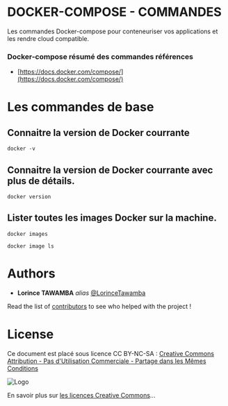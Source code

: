 # DOCKER-COMPOSE - COMMANDES
Les commandes Docker-compose pour conteneuriser vos applications et les rendre cloud compatible. 

### Docker-compose résumé des commandes références 
* [https://docs.docker.com/compose/](https://docs.docker.com/compose/)

# Les commandes de base   

## Connaitre la version de Docker courrante 

```shell
docker -v
```  

## Connaitre la version de Docker courrante  avec plus de détails.

```shell
docker version
```  

## Lister toutes les images Docker sur la machine.

```shell
docker images 
``` 

```shell 
docker image ls
``` 

# Authors

* **Lorince TAWAMBA** _alias_ [@LorinceTawamba](https://github.com/LorinceTawamba)

Read the list of [contributors](https://github.com/LorinceTawamba/docker-commandes/contributors) to see who helped with the project ! 

# License

Ce document est placé sous licence CC BY-NC-SA :  [Creative Commons
Attribution - Pas d'Utilisation Commerciale - Partage dans les Mêmes Conditions](https://creativecommons.org/licenses/by-nc-sa/4.0/)

![Logo](https://licensebuttons.net/l/by-nc-sa/3.0/88x31.png)

En savoir plus sur [les licences Creative Commons](https://creativecommons.org/licenses/?lang=fr-FR)...
